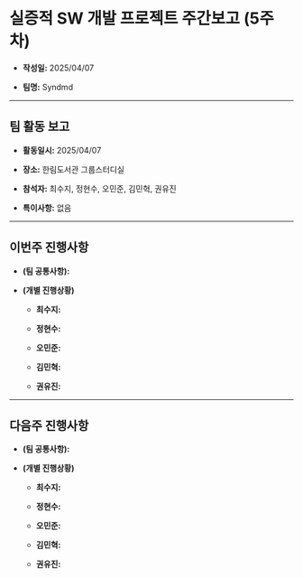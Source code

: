 # 실증적 SW 개발 프로젝트 주간보고 (5주차)
- **작성일:** 2025/04/07

- **팀명:** Syndmd

***

## 팀 활동 보고
- **활동일시:** 2025/04/07

- **장소:** 한림도서관 그룹스터디실

- **참석자:** 최수지, 정현수, 오민준, 김민혁, 권유진

- **특이사항:** 없음

***

## 이번주 진행사항
- **(팀 공통사항):** 

- **(개별 진행상황)**

  - **최수지:** 

  - **정현수:** 

  - **오민준:** 

  - **김민혁:** 

  - **권유진:** 

***

## 다음주 진행사항
- **(팀 공통사항):** 

- **(개별 진행상황)**

  - **최수지:** 

  - **정현수:** 

  - **오민준:** 

  - **김민혁:** 

  - **권유진:** 
